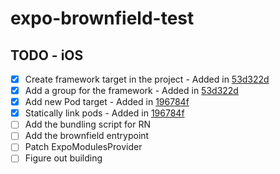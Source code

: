 # expo-brownfield-test

## TODO - iOS

- [X] Create framework target in the project - Added in [53d322d](https://github.com/pmleczek/expo-brownfield-test/commit/53d322d01818d20cba55ba4fd71fd8ce6f8d27cb)
- [X] Add a group for the framework - Added in [53d322d](https://github.com/pmleczek/expo-brownfield-test/commit/53d322d01818d20cba55ba4fd71fd8ce6f8d27cb)
- [X] Add new Pod target - Added in [196784f](https://github.com/pmleczek/expo-brownfield-test/commit/196784f565af5d990db127618cf4680e6a8282ae)
- [X] Statically link pods - Added in [196784f](https://github.com/pmleczek/expo-brownfield-test/commit/196784f565af5d990db127618cf4680e6a8282ae)
- [ ] Add the bundling script for RN
- [ ] Add the brownfield entrypoint
- [ ] Patch ExpoModulesProvider
- [ ] Figure out building
